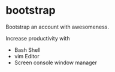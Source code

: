 # bootstrap
Bootstrap an account with awesomeness.

Increase productivity with
- Bash Shell
- vim Editor
- Screen console window manager
